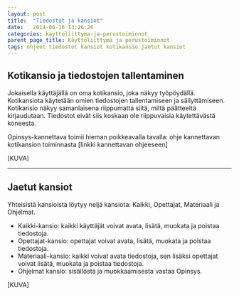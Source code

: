 ```yaml
---
layout: post
title:  "Tiedostot ja kansiot"
date:   2014-06-16 13:26:26
categories: kayttoliittyma-ja-perustoiminnot
parent_page_title: Käyttöliittymä ja perustoiminnot
tags: ohjeet tiedostot kansiot kotikansio jaetut kansiot
---
```


## Kotikansio ja tiedostojen tallentaminen
Jokaisella käyttäjällä on oma kotikansio, joka näkyy työpöydällä. Kotikansiota käytetään omien tiedostojen tallentamiseen ja säilyttämiseen. Kotikansio näkyy samanlaisena riippumatta siitä, miltä päätteeltä kirjaudutaan. Tiedostot eivät siis koskaan ole riippuvaisia käytettävästä koneesta.

Opinsys-kannettava toimii hieman poikkeavalla tavalla: ohje kannettavan kotikansion toiminnasta [linkki kannettavan ohjeeseen]



[KUVA]

---

## Jaetut kansiot
Yhteisistä kansioista löytyy neljä kansiota: Kaikki, Opettajat, Materiaali ja Ohjelmat.

* Kaikki-kansio: kaikki käyttäjät voivat avata, lisätä, muokata ja poistaa tiedostoja.
* Opettajat-kansio: opettajat voivat avata, lisätä, muokata ja poistaa tiedostoja.
* Materiaali-kansio: kaikki voivat avata tiedostoja, sen lisäksi opettajat voivat lisätä, muokata ja poistaa tiedostoja.
* Ohjelmat kansio: sisällöstä ja muokkaamisesta vastaa Opinsys.

[KUVA]
